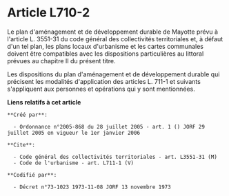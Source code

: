 # Article L710-2

Le plan d'aménagement et de développement durable de Mayotte prévu à l'article L. 3551-31 du code général des collectivités
territoriales et, à défaut d'un tel plan, les plans locaux d'urbanisme et les cartes communales doivent être compatibles avec
les dispositions particulières au littoral prévues au chapitre II du présent titre.

Les dispositions du plan d'aménagement et de développement durable qui précisent les modalités d'application des articles L.
711-1 et suivants s'appliquent aux personnes et opérations qui y sont mentionnées.

**Liens relatifs à cet article**

	**Créé par**:

	  - Ordonnance n°2005-868 du 28 juillet 2005 - art. 1 () JORF 29 juillet 2005 en vigueur le 1er janvier 2006

	**Cite**:

	  - Code général des collectivités territoriales - art. L3551-31 (M)
	  - Code de l'urbanisme - art. L711-1 (V)

	**Codifié par**:

	  - Décret n°73-1023 1973-11-08 JORF 13 novembre 1973
